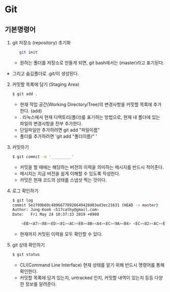 # Git

## 기본명령어

1. git 저장소 (repository) 초기화
    ```bash
       git init
    ```

   - 원하는 폴더를 저장소로 만들게 되면, git bash에서는 (master)라고 표기된다.
- 그리고 숨김폴더로 .git/이 생성된다. 



2. 커밋할 목록에 담기 (Staging Area)

   ```bash
   $ git add .
   ```

   - 현재 작업 공간(Working Directory/Tree)의 변경사항을 커밋할 목록에 추가한다. (add)
   - . 리눅스에서 현재 디렉토리(폴더)를 표기하는 방법으로, 현재 내 폴더에 있는 파일의 변경사항을 전부 추가한다.
   - 단일파일만 추가하려면 git add "파일이름"
   - 폴더를 추가하려면 'git add "폴더이름/" '

   

3. 커밋하기

    ``` bash
    $ git commit -m '_________'
    ```

    - 커밋을 할 때에는 해당하는 버전의 이력을 의미하는 메시지를 반드시 적어준다.
    - 메시지는 지금 버전을 쉽게 이해할 수 있도록 작성한다.
    - 커밋은 현재 코드의 상태를 스냅샷 찍는 것이다.

    

4. 로그 확인하기

    ```bash
    $ git log
    commit 5e2f09b60c48966778926649428d03ed3ec21631 (HEAD -> master)
    Author: Jung-Kook <517cathy@gmail.com>
    Date:   Fri May 24 10:37:33 2019 +0900
    
        <EB><A7><88><ED><81><AC><EB><8B><A4><EC><9A><B4> <EC><82><AC><EC><9A><A9><EB><B2><95>
    ```

    - 현재까지 커밋된 이력을 모두 확인할 수 있다.
    
    
    
5. git 상태 확인하기

    ```bash
    $ git status
    ```

    - CLI(Command Line Interface) 현재 상태를 알기 위해 반드시 명령어를 통해 확인한다.
    - 커밋할 목록에 담겨 있는지, untracked 인지, 커밋할 내역이 있는지 등등 다양한 정보를 알려준다.



   

   





